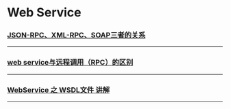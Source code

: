 Web Service
===========

### [JSON-RPC、XML-RPC、SOAP三者的关系](jsonrpc-xmlrpc-soap-diff)

---

### [web service与远程调用（RPC）的区别](web-service-rpc-diff)

---

### [WebService 之 WSDL文件 讲解](WSDL-file)

---
